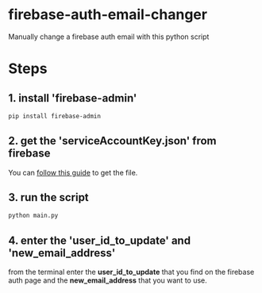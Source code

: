 # firebase-auth-email-changer
Manually change a firebase auth email with this python script

# Steps

## 1. install 'firebase-admin'

```sh
pip install firebase-admin
```

## 2. get the 'serviceAccountKey.json' from firebase

You can [follow this guide](https://clemfournier.medium.com/how-to-get-my-firebase-service-account-key-file-f0ec97a21620) to get the file.

## 3. run the script

```sh
python main.py
```

## 4. enter the 'user_id_to_update' and 'new_email_address'

from the terminal enter the **user_id_to_update** that you find on the firebase auth page and the **new_email_address** that you want to use.